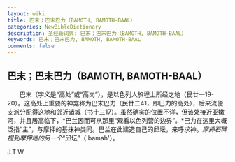 ```yaml
---
layout: wiki
title: 巴末；巴末巴力（BAMOTH, BAMOTH-BAAL）
categories: NewBibleDictionary
description: 圣经新词典: 巴末；巴末巴力（BAMOTH, BAMOTH-BAAL）
keywords: 巴末；巴末巴力, BAMOTH, BAMOTH-BAAL
comments: false
---
```


## 巴末；巴末巴力（BAMOTH, BAMOTH-BAAL）

　　巴末（字义是“高处”或“高岗”），是以色列人旅程上所经之地（民廿一19-20）。这高处上重要的神龛称为巴末巴力（民廿二41，即巴力的高处），后来流便支派分配得这地和邻近诸城（书十三17）。虽然确实的位置不详，但该处接近亚嫩河，并且居高临下，*巴兰因而可从那里“观看以色列营的边界”。*巴力在这里大概泛指“主”，与摩押的基抹神类同。巴兰在此建造自己的邱坛，来呼求神。*摩押石碑提到摩押地的另一个*“邱坛”（'bamah'）。

J.T.W.







